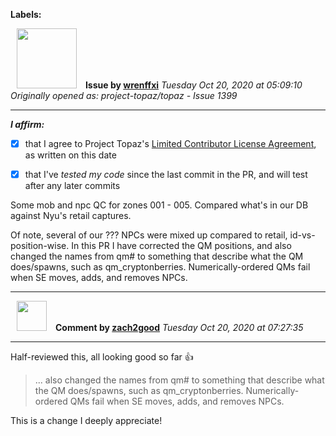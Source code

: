 **Labels:**



<a href="https://github.com/wrenffxi"><img src="https://avatars1.githubusercontent.com/u/21246949?v=4" width="96" height="96" hspace="10"></img></a> **Issue by [wrenffxi](https://github.com/wrenffxi)**
_Tuesday Oct 20, 2020 at 05:09:10_
_Originally opened as: project-topaz/topaz - Issue 1399_

----

<!-- place 'x' mark between square [] brackets to affirm: -->
**_I affirm:_**
- [x] that I agree to Project Topaz's [Limited Contributor License Agreement](http://project-topaz.com/blob/release/CONTRIBUTOR_AGREEMENT.md), as written on this date
- [x] that I've _tested my code_ since the last commit in the PR, and will test after any later commits

Some mob and npc QC for zones 001 - 005.  Compared what's in our DB against Nyu's retail captures.

Of note, several of our ??? NPCs were mixed up compared to retail, id-vs-position-wise.  In this PR I have corrected the QM positions, and also changed the names from qm# to something that describe what the QM does/spawns, such as qm_cryptonberries.  Numerically-ordered QMs fail when SE moves, adds, and removes NPCs.



----
<a href="https://github.com/zach2good"><img src="https://avatars3.githubusercontent.com/u/1389729?v=4" width="48" height="48" hspace="10"></img></a> **Comment by [zach2good](https://github.com/zach2good)**
_Tuesday Oct 20, 2020 at 07:27:35_

----

Half-reviewed this, all looking good so far 👍 

> ... also changed the names from qm# to something that describe what the QM does/spawns, such as qm_cryptonberries. Numerically-ordered QMs fail when SE moves, adds, and removes NPCs.

This is a change I deeply appreciate!
